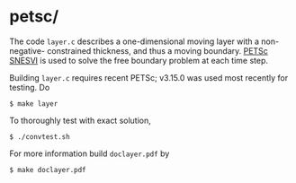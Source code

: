 petsc/
======

The code `layer.c` describes a one-dimensional moving layer with a non-negative-
constrained thickness, and thus a moving boundary.  [PETSc SNESVI](https://www.mcs.anl.gov/petsc/petsc-current/docs/manualpages/SNES/SNESVINEWTONRSLS.html) is used to
solve the free boundary problem at each time step.

Building `layer.c` requires recent PETSc; v3.15.0 was used most recently for testing.  Do

    $ make layer

To thoroughly test with exact solution,

    $ ./convtest.sh

For more information build `doclayer.pdf` by

    $ make doclayer.pdf